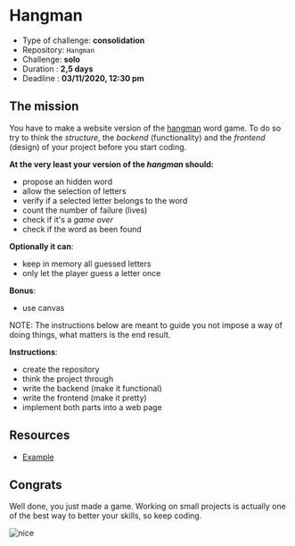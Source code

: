 # Hangman

- Type of challenge: **consolidation**
- Repository: `Hangman`
- Challenge: **solo**
- Duration : **2,5 days**
- Deadline : **03/11/2020, 12:30 pm**

## The mission

You have to make a website version of the [hangman](https://en.wikipedia.org/wiki/Hangman_(game)) word game. To do so
try to think the *structure*, the *backend* (functionality) and the *frontend*
(design) of your project before you start coding.

**At the very least your version of the *hangman* should:**

- propose an hidden word 
- allow the selection of letters
- verify if a selected letter belongs to the word
- count the number of failure (lives)
- check if it's a *game over*
- check if the word as been found

**Optionally it can**:

- keep in memory all guessed letters
- only let the player guess a letter once

**Bonus**:

- use canvas

NOTE: The instructions below are meant to guide you not impose a way of doing
things, what matters is the end result.

**Instructions**:

* create the repository
* think the project through
* write the backend (make it functional)
* write the frontend (make it pretty)
* implement both parts into a web page

## Resources

* [Example](https://hangmanwordgame.com/?fca=1&success=0#/)

## Congrats

Well done, you just made a game. Working on small projects is actually one of
the best way to better your skills, so keep coding.

![nice](https://media.giphy.com/media/b7lp44pNiRqsU/giphy.gif)
